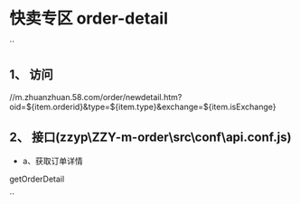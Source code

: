 
# 快卖专区 order-detail
``
## 1、 访问

   //m.zhuanzhuan.58.com/order/newdetail.htm?oid=${item.orderid}&type=${item.type}&exchange=${item.isExchange}

## 2、 接口(zzyp\ZZY-m-order\src\conf\api.conf.js)

   - a、获取订单详情
   
   getOrderDetail
   
   
``
